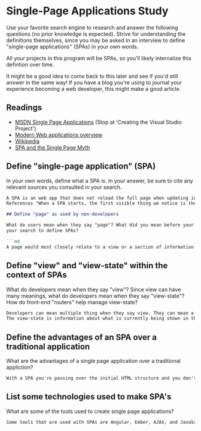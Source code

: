 # Single-Page Applications Study

Use your favorite search engine to research and answer the following questions
(no prior knowledge is expected). Strive for understanding the definitions
themselves, since you may be asked in an interview to define "single-page
applications" (SPAs) in your own words.

All your projects in this program will be SPAs, so you'll likely internalize
this defintion over time.

It might be a good idea to come back to this later and see if you'd still answer
in the same way! If you have a blog you're using to journal your experience
becoming a web developer, this might make a good article.

## Readings

-   [MSDN Single Page Applications](https://msdn.microsoft.com/en-us/magazine/dn463786.aspx) (Stop at 'Creating the Visual Studio Project')
-   [Modern Web applications overview](http://singlepageappbook.com/goal.html)
-   [Wikipedia](https://en.wikipedia.org/wiki/Single-page_application)
-   [SPA and the Single Page Myth](https://johnpapa.net/pageinspa/)

## Define "single-page application" (SPA)

In your own words, define what a SPA is. In your answer, be sure to cite any
relevant sources you consulted in your search.

```md
A SPA is an web app that does not reload the full page when updating information. Instead of using the multi-page style it renders a single page and access addtitional information as needed.
References "When a SPA starts, the first visible thing we notice is the initial server rendering of the shell" - https://johnpapa.net/pageinspa/, "An SPA is fully loaded in the initial page load and then page regions are replaced or updated with new page fragments loaded from the server on demand. " - https://en.wikipedia.org/wiki/Single-page_application```

## Define "page" as used by non-developers

What do users mean when they say "page"? What did you mean before your started
your search to define SPAs?

```md
A page would most closely relate to a view or a section of information that is displayed on a page.
```

## Define "view" and "view-state" within the context of SPAs

What do developers mean when they say "view"? Since view can have many meanings,
what do developers mean when they say "view-state"? How do front-end "routers"
help manage view-state?

```md
Developers can mean multiple thing when they say view. They can mean a section of information that is displayed to the client, it can be an entire displayed screen, or a page.
The view-state is information about what is currently being shown in the views. The routers provide a path to the different views that can be navigated by the clients.
```

## Define the advantages of an SPA over a traditional application

What are the advantages of a single page application over a traditional appliction?

```md
With a SPA you're passing over the initial HTML structure and you don't need to keep rendering full pages. This makes it so the client displays the information in a more app-like method and makes it easier to separate concerns while building out an application.
```

## List some technologies used to make SPA's

What are some of the tools used to create single page applications?

```md
Some tools that are used with SPAs are Angular, Ember, AJAX, and JavaScript.
```
